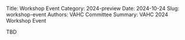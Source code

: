 Title: Workshop Event
Category: 2024-preview
Date: 2024-10-24
Slug: workshop-event
Authors: VAHC Committee
Summary: VAHC 2024 Workshop Event

TBD